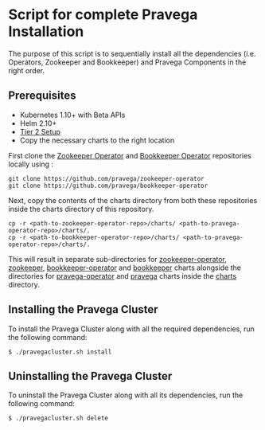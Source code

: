 # Script for complete Pravega Installation

The purpose of this script is to sequentially install all the dependencies (i.e. Operators, Zookeeper and Bookkeeper) and Pravega Components in the right order.

## Prerequisites

  - Kubernetes 1.10+ with Beta APIs
  - Helm 2.10+
  - [Tier 2 Setup](https://github.com/pravega/pravega-operator#set-up-tier-2-storage)
  - Copy the necessary charts to the right location

First clone the [Zookeeper Operator](https://github.com/pravega/zookeeper-operator) and [Bookkeeper Operator](https://github.com/pravega/bookkeeper-operator) repositories locally using :
```
git clone https://github.com/pravega/zookeeper-operator
git clone https://github.com/pravega/bookkeeper-operator
```

Next, copy the contents of the charts directory from both these repositories inside the charts directory of this repository.
```
cp -r <path-to-zookeeper-operator-repo>/charts/ <path-to-pravega-operator-repo>/charts/.
cp -r <path-to-bookkeeper-operator-repo>/charts/ <path-to-pravega-operator-repo>/charts/.
```

This will result in separate sub-directories for [zookeeper-operator](https://github.com/pravega/zookeeper-operator/tree/master/charts/zookeeper-operator), [zookeeper](https://github.com/pravega/zookeeper-operator/tree/master/charts/zookeeper), [bookkeeper-operator](https://github.com/pravega/bookkeeper-operator/tree/master/charts/pravega-operator) and [bookkeeper](https://github.com/pravega/bookkeeper-operator/tree/master/charts/pravega) charts alongside the directories for [pravega-operator](https://github.com/pravega/pravega-operator/tree/master/charts/pravega-operator) and [pravega](https://github.com/pravega/pravega-operator/tree/master/charts/pravega) charts inside the [charts](https://github.com/pravega/pravega-operator/tree/master/charts) directory.

## Installing the Pravega Cluster

To install the Pravega Cluster along with all the required dependencies, run the following command:

```
$ ./pravegacluster.sh install
```

## Uninstalling the Pravega Cluster

To uninstall the Pravega Cluster along with all its dependencies, run the following command:

```
$ ./pravegacluster.sh delete
```
